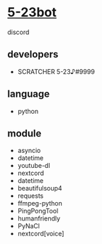 # <a href = "https://discord.com/oauth2/authorize?client_id=871348411356545057&permissions=1644972474359&scope=bot%20applications.commands">5-23bot</a>
discord

## developers
- SCRATCHER 5-23♪#9999

## language
- python

## module
- asyncio
- datetime
- youtube-dl
- nextcord
- datetime
- beautifulsoup4
- requests
- ffmpeg-python
- PingPongTool
- humanfriendly
- PyNaCl
- nextcord[voice]
